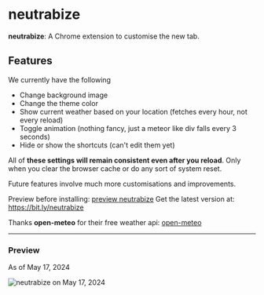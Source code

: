 # neutrabize

**neutrabize**: A Chrome extension to customise the new tab.

## Features

We currently have the following

-   Change background image
-   Change the theme color
-   Show current weather based on your location (fetches every hour, not every reload)
-   Toggle animation (nothing fancy, just a meteor like div falls every 3 seconds)
-   Hide or show the shortcuts (can't edit them yet)

All of **these settings will remain consistent even after you reload**. Only when you clear the browser cache or do any sort of system reset.

Future features involve much more customisations and improvements.

Preview before installing: [preview neutrabize](https://najmiter.github.io/neutrabize/)
Get the latest version at: https://bit.ly/neutrabize

Thanks **open-meteo** for their free weather api:
<a href="https://open-meteo.com/">open-meteo</a>

---

### Preview

As of May 17, 2024

![neutrabize on May 17, 2024](https://lh3.googleusercontent.com/xwFA33PjI9R3qr-7Epn8lBS177u9oOnHe7FF3KllpxV8kiqN3DQZcJK7242dxKA7-sQY6JM3wsa8BTl4CjwDipruAA=w1280-h800-rw)
